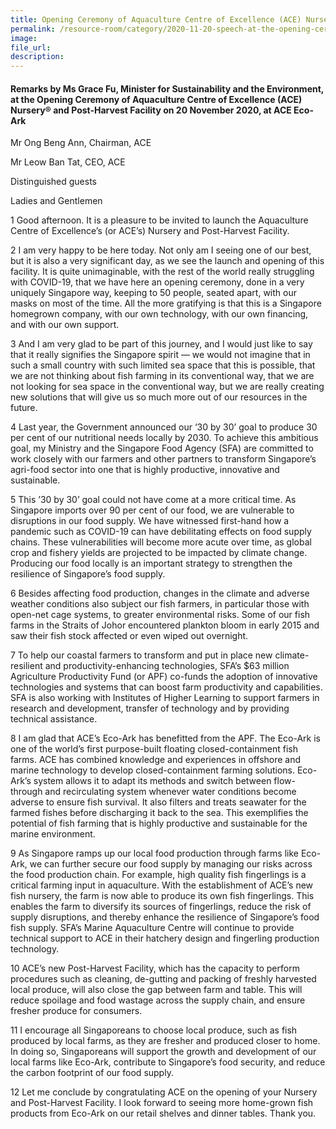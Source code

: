 ```yaml
---  
title: Opening Ceremony of Aquaculture Centre of Excellence (ACE) Nursery and Post-Harvest Facility - Ms Grace Fu  
permalink: /resource-room/category/2020-11-20-speech-at-the-opening-ceremony-of-aquaculture-centre-of-excellence-nursery-and-post-harvest-facility/  
image:  
file_url:  
description:  
---  
```


#### Remarks by Ms Grace Fu, Minister for Sustainability and the Environment, at the Opening Ceremony of Aquaculture Centre of Excellence (ACE) Nursery® and Post-Harvest Facility on 20 November 2020, at ACE Eco-Ark  

Mr Ong Beng Ann, Chairman, ACE  

Mr Leow Ban Tat, CEO, ACE  

Distinguished guests  

Ladies and Gentlemen  

1 Good afternoon. It is a pleasure to be invited to launch the Aquaculture Centre of Excellence’s (or ACE’s) Nursery and Post-Harvest Facility.   

2 I am very happy to be here today. Not only am I seeing one of our best, but it is also a very significant day, as we see the launch and opening of this facility. It is quite unimaginable, with the rest of the world really struggling with COVID-19, that we have here an opening ceremony, done in a very uniquely Singapore way, keeping to 50 people, seated apart, with our masks on most of the time. All the more gratifying is that this is a Singapore homegrown company, with our own technology, with our own financing, and with our own support.  

3 And I am very glad to be part of this journey, and I would just like to say that it really signifies the Singapore spirit — we would not imagine that in such a small country with such limited sea space that this is possible, that we are not thinking about fish farming in its conventional way, that we are not looking for sea space in the conventional way, but we are really creating new solutions that will give us so much more out of our resources in the future.   

4 Last year, the Government announced our ‘30 by 30’ goal to produce 30 per cent of our nutritional needs locally by 2030. To achieve this ambitious goal, my Ministry and the Singapore Food Agency (SFA) are committed to work closely with our farmers and other partners to transform Singapore’s agri-food sector into one that is highly productive, innovative and sustainable.    

5 This ’30 by 30’ goal could not have come at a more critical time.  As Singapore imports over 90 per cent of our food, we are vulnerable to disruptions in our food supply.  We have witnessed first-hand how a pandemic such as COVID-19 can have debilitating effects on food supply chains. These vulnerabilities will become more acute over time, as global crop and fishery yields are projected to be impacted by climate change.  Producing our food locally is an important strategy to strengthen the resilience of Singapore’s food supply.   

6 Besides affecting food production, changes in the climate and adverse weather conditions also subject our fish farmers, in particular those with open-net cage systems, to greater environmental risks. Some of our fish farms in the Straits of Johor encountered plankton bloom in early 2015 and saw their fish stock affected or even wiped out overnight.  

7 To help our coastal farmers to transform and put in place new climate-resilient and productivity-enhancing technologies, SFA’s $63 million Agriculture Productivity Fund (or APF) co-funds the adoption of innovative technologies and systems that can boost farm productivity and capabilities. SFA is also working with Institutes of Higher Learning to support farmers in research and development, transfer of technology and by providing technical assistance.   

8 I am glad that ACE’s Eco-Ark has benefitted from the APF. The Eco-Ark is one of the world’s first purpose-built floating closed-containment fish farms. ACE has combined knowledge and experiences in offshore and marine technology to develop closed-containment farming solutions.  Eco-Ark’s system allows it to adapt its methods and switch between flow-through and recirculating system whenever water conditions become adverse to ensure fish survival. It also filters and treats seawater for the farmed fishes before discharging it back to the sea. This exemplifies the potential of fish farming that is highly productive and sustainable for the marine environment.  

9 As Singapore ramps up our local food production through farms like Eco-Ark, we can further secure our food supply by managing our risks across the food production chain. For example, high quality fish fingerlings is a critical farming input in aquaculture. With the establishment of ACE’s new fish nursery, the farm is now able to produce its own fish fingerlings. This enables the farm to diversify its sources of fingerlings, reduce the risk of supply disruptions, and thereby enhance the resilience of Singapore’s food fish supply. SFA’s Marine Aquaculture Centre will continue to provide technical support to ACE in their hatchery design and fingerling production technology.  

10 ACE’s new Post-Harvest Facility, which has the capacity to perform procedures such as cleaning, de-gutting and packing of freshly harvested local produce, will also close the gap between farm and table. This will reduce spoilage and food wastage across the supply chain, and ensure fresher produce for consumers.  

11 I encourage all Singaporeans to choose local produce, such as fish produced by local farms, as they are fresher and produced closer to home. In doing so, Singaporeans will support the growth and development of our local farms like Eco-Ark, contribute to Singapore’s food security, and reduce the carbon footprint of our food supply.  

12 Let me conclude by congratulating ACE on the opening of your Nursery and Post-Harvest Facility. I look forward to seeing more home-grown fish products from Eco-Ark on our retail shelves and dinner tables.  Thank you.  

